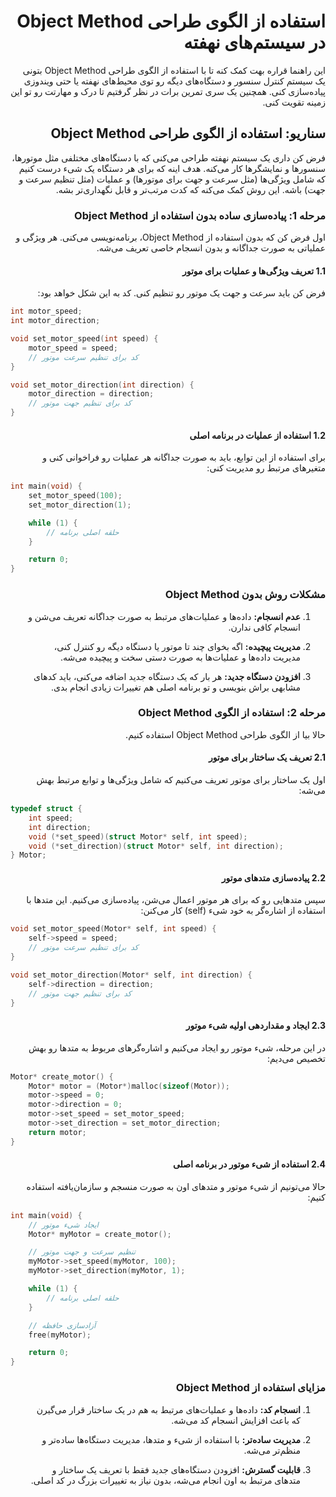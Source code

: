 <div dir="rtl">

# استفاده از الگوی طراحی Object Method در سیستم‌های نهفته

این راهنما قراره بهت کمک کنه تا با استفاده از الگوی طراحی Object Method بتونی یک سیستم کنترل سنسور و دستگاه‌های دیگه رو توی محیط‌های نهفته یا حتی ویندوزی پیاده‌سازی کنی. همچنین یک سری تمرین برات در نظر گرفتیم تا درک و مهارتت رو تو این زمینه تقویت کنی.

## سناریو: استفاده از الگوی طراحی Object Method

فرض کن داری یک سیستم نهفته طراحی می‌کنی که با دستگاه‌های مختلفی مثل موتورها، سنسورها و نمایشگرها کار می‌کنه. هدف اینه که برای هر دستگاه یک شیء درست کنیم که شامل ویژگی‌ها (مثل سرعت و جهت برای موتورها) و عملیات (مثل تنظیم سرعت و جهت) باشه. این روش کمک می‌کنه که کدت مرتب‌تر و قابل نگهداری‌تر بشه.

### مرحله 1: پیاده‌سازی ساده بدون استفاده از Object Method

اول فرض کن که بدون استفاده از Object Method، برنامه‌نویسی می‌کنی. هر ویژگی و عملیاتی به صورت جداگانه و بدون انسجام خاصی تعریف می‌شه.

#### 1.1 تعریف ویژگی‌ها و عملیات برای موتور

فرض کن باید سرعت و جهت یک موتور رو تنظیم کنی. کد به این شکل خواهد بود:

<div dir="ltr">


```c
int motor_speed;
int motor_direction;

void set_motor_speed(int speed) {
    motor_speed = speed;
    // کد برای تنظیم سرعت موتور
}

void set_motor_direction(int direction) {
    motor_direction = direction;
    // کد برای تنظیم جهت موتور
}
```
</div>

#### 1.2 استفاده از عملیات در برنامه اصلی

برای استفاده از این توابع، باید به صورت جداگانه هر عملیات رو فراخوانی کنی و متغیرهای مرتبط رو مدیریت کنی:


<div dir="ltr">

```c
int main(void) {
    set_motor_speed(100);
    set_motor_direction(1);

    while (1) {
        // حلقه اصلی برنامه
    }

    return 0;
}
```

</div>

### مشکلات روش بدون Object Method

1. **عدم انسجام:** داده‌ها و عملیات‌های مرتبط به صورت جداگانه تعریف می‌شن و انسجام کافی ندارن.

2. **مدیریت پیچیده:** اگه بخوای چند تا موتور یا دستگاه دیگه رو کنترل کنی، مدیریت داده‌ها و عملیات‌ها به صورت دستی سخت و پیچیده می‌شه.

3. **افزودن دستگاه جدید:** هر بار که یک دستگاه جدید اضافه می‌کنی، باید کدهای مشابهی براش بنویسی و تو برنامه اصلی هم تغییرات زیادی انجام بدی.

### مرحله 2: استفاده از الگوی Object Method

حالا بیا از الگوی طراحی Object Method استفاده کنیم.

#### 2.1 تعریف یک ساختار برای موتور

اول یک ساختار برای موتور تعریف می‌کنیم که شامل ویژگی‌ها و توابع مرتبط بهش می‌شه:

<div dir="ltr">


```c
typedef struct {
    int speed;
    int direction;
    void (*set_speed)(struct Motor* self, int speed);
    void (*set_direction)(struct Motor* self, int direction);
} Motor;
```

</div>

#### 2.2 پیاده‌سازی متدهای موتور

سپس متدهایی رو که برای هر موتور اعمال می‌شن، پیاده‌سازی می‌کنیم. این متدها با استفاده از اشاره‌گر به خود شیء (self) کار می‌کنن:

<div dir="ltr">

```c
void set_motor_speed(Motor* self, int speed) {
    self->speed = speed;
    // کد برای تنظیم سرعت موتور
}

void set_motor_direction(Motor* self, int direction) {
    self->direction = direction;
    // کد برای تنظیم جهت موتور
}
```

</div>

#### 2.3 ایجاد و مقداردهی اولیه شیء موتور

در این مرحله، شیء موتور رو ایجاد می‌کنیم و اشاره‌گرهای مربوط به متدها رو بهش تخصیص می‌دیم:

<div dir="ltr">


```c
Motor* create_motor() {
    Motor* motor = (Motor*)malloc(sizeof(Motor));
    motor->speed = 0;
    motor->direction = 0;
    motor->set_speed = set_motor_speed;
    motor->set_direction = set_motor_direction;
    return motor;
}
```

</div>

#### 2.4 استفاده از شیء موتور در برنامه اصلی

حالا می‌تونیم از شیء موتور و متدهای اون به صورت منسجم و سازمان‌یافته استفاده کنیم:

<div dir="ltr">

```c
int main(void) {
    // ایجاد شیء موتور
    Motor* myMotor = create_motor();

    // تنظیم سرعت و جهت موتور
    myMotor->set_speed(myMotor, 100);
    myMotor->set_direction(myMotor, 1);

    while (1) {
        // حلقه اصلی برنامه
    }

    // آزادسازی حافظه
    free(myMotor);

    return 0;
}
```

</div>

### مزایای استفاده از Object Method

1. **انسجام کد:** داده‌ها و عملیات‌های مرتبط به هم در یک ساختار قرار می‌گیرن که باعث افزایش انسجام کد می‌شه.

2. **مدیریت ساده‌تر:** با استفاده از شیء و متدها، مدیریت دستگاه‌ها ساده‌تر و منظم‌تر می‌شه.

3. **قابلیت گسترش:** افزودن دستگاه‌های جدید فقط با تعریف یک ساختار و متدهای مرتبط به اون انجام می‌شه، بدون نیاز به تغییرات بزرگ در کد اصلی.

</div>

